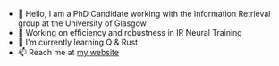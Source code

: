 - 👋 Hello, I am a PhD Candidate working with the Information Retrieval group at the University of Glasgow
- 👀 Working on efficiency and robustness in IR Neural Training
- 🌱 I’m currently learning Q & Rust
- 📫 Reach me at [my website](https://parry-parry.github.io/)

<!---
Parry-Parry/Parry-Parry is a ✨ special ✨ repository because its `README.md` (this file) appears on your GitHub profile.
You can click the Preview link to take a look at your changes.
--->
